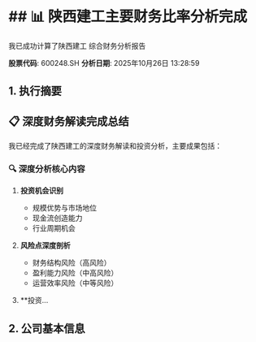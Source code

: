 # ## 📊 陕西建工主要财务比率分析完成

我已成功计算了陕西建工 综合财务分析报告

**股票代码**: 600248.SH
**分析日期**: 2025年10月26日 13:28:59

## 1. 执行摘要
## 📋 深度财务解读完成总结

我已经完成了陕西建工的深度财务解读和投资分析，主要成果包括：

### 🔍 **深度分析核心内容**

1. **投资机会识别**
   - 规模优势与市场地位
   - 现金流创造能力
   - 行业周期机会

2. **风险点深度剖析**
   - 财务结构风险（高风险）
   - 盈利能力风险（中高风险）
   - 运营效率风险（中等风险）

3. **投资...

## 2. 公司基本信息


